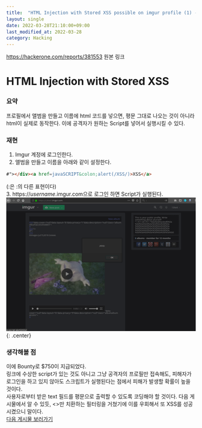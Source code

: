 ```yaml
---
title:  "HTML Injection with Stored XSS possible on imgur profile (1) - $750 리뷰"
layout: single
date: 2022-03-28T21:10:00+09:00
last_modified_at: 2022-03-28
category: Hacking
---
```


<https://hackerone.com/reports/381553>
원본 링크

# HTML Injection with Stored XSS  

### 요약
프로필에서 앨범을 만들고 이름에 html 코드를 넣으면, 평문 그대로 나오는 것이 아니라 html이 실제로 동작한다. 이에 공격자가 원하는 Script를 넣어서 실행시킬 수 있다.   

### 재현
1. Imgur 계정에 로그인한다.  
2. 앨범을 만들고 이름을 아래와 같이 설정한다.  
```html
#"></div><a href=javaSCRIPT&colon;alert(/XSS/)>XSS</a>
```  
(&colon;은 :의 다른 표현이다)  
3. https://*username*.imgur.com으로 로그인 하면 Script가 실행된다.  
![script](/assets/img/2022-03-28-381553-HTML-Injection-with-Stored-XSS-possible-on-imgur-profile1/1.png){: .center}  
  
### 생각해볼 점
이에 Bounty로 $750이 지급되었다.  
링크에 수상한 script가 있는 것도 아니고 그냥 공격자의 프로필만 접속해도, 피해자가 로그인을 하고 있지 않아도 스크립트가 실행된다는 점에서 피해가 발생할 확률이 높을 것이다.  
사용자로부터 받은 text 필드를 평문으로 출력할 수 있도록 코딩해야 할 것이다. 다음 게시물에서 알 수 있듯, <>만 치환하는 필터링을 거쳤기에 이를 우회해서 또 XSS를 성공시켰으니 말이다.  
[다음 게시물 보러가기](https://jaemin8852.github.io/hacking/484434-HTML-Injection-with-Stored-XSS-possible-on-imgur-profile2/)